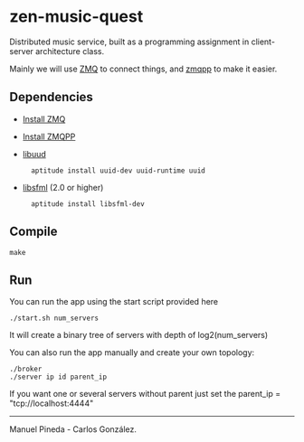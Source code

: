 zen-music-quest
===============


Distributed music service, built as a programming assignment in client-server architecture class.

Mainly we will use [ZMQ](http://zeromq.org/) to connect things, and [zmqpp](https://github.com/zeromq/zmqpp) to make it easier.

## Dependencies
- [Install ZMQ](http://zeromq.org/intro:get-the-software)
- [Install ZMQPP](https://github.com/zeromq/zmqpp)
- [libuud](http://linux.die.net/man/3/libuuid)


        aptitude install uuid-dev uuid-runtime uuid
- [libsfml](http://www.sfml-dev.org/) (2.0 or higher)
 
        aptitude install libsfml-dev 
  
## Compile

    make

## Run
You can run the app using the start script provided here

    ./start.sh num_servers

It will create a binary tree of servers with depth of log2(num_servers)

You can also run the app manually and create your own topology:

    ./broker
    ./server ip id parent_ip

If you want one or several servers without parent just set the parent_ip = "tcp://localhost:4444"

___________
Manuel Pineda - Carlos González.
